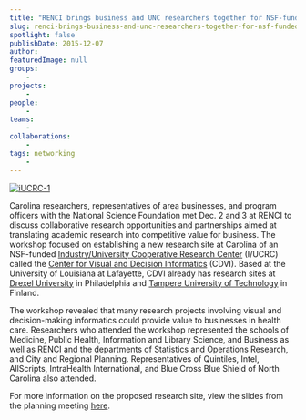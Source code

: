 ```yaml
---
title: "RENCI brings business and UNC researchers together for NSF-funded workshop"
slug: renci-brings-business-and-unc-researchers-together-for-nsf-funded-workshop
spotlight: false
publishDate: 2015-12-07
author: 
featuredImage: null
groups:
    - 
projects:
    - 
people:
    - 
teams: 
    - 
collaborations:
    - 
tags: networking
    - 
---
```

[![iUCRC-1](https://renci.org/wp-content/uploads/2015/12/iUCRC-1-300x192.jpg)](https://renci.org/wp-content/uploads/2015/12/iUCRC-1.jpg)

Carolina researchers, representatives of area businesses, and program officers with the National Science Foundation met Dec. 2 and 3 at RENCI to discuss collaborative research opportunities and partnerships aimed at translating academic research into competitive value for business. The workshop focused on establishing a new research site at Carolina of an NSF-funded [Industry/University Cooperative Research Center](http://www.nsf.gov/eng/iip/iucrc/home.jsp) (I/UCRC) called the [Center for Visual and Decision Informatics](http://www.nsfcvdi.org/) (CDVI). Based at the University of Louisiana at Lafayette, CDVI already has research sites at [Drexel University](http://drexel.edu/cci/research/centers-institutes/CVDI/) in Philadelphia and [Tampere University of Technology](http://www.tut.fi/en/about-tut/news-and-events/tut-joins-the-nsf-center-devoted-to-challenges-of-big-data-p094392c2) in Finland.

The workshop revealed that many research projects involving visual and decision-making informatics could provide value to businesses in health care. Researchers who attended the workshop represented the schools of Medicine, Public Health, Information and Library Science, and Business as well as RENCI and the departments of Statistics and Operations Research, and City and Regional Planning. Representatives of Quintiles, Intel, AllScripts, IntraHealth International, and Blue Cross Blue Shield of North Carolina also attended.

For more information on the proposed research site, view the slides from the planning meeting [here](http://iucrc.renci.org/current-workshop/).
